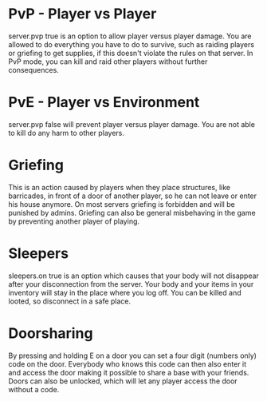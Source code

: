 # PvP - Player vs Player

server.pvp true is an option to allow player versus player damage. You are allowed to do everything you have to do to survive, such as raiding players or griefing to get supplies, if this doesn't violate the rules on that server. In PvP mode, you can kill and raid other players without further consequences.
# PvE - Player vs Environment

server.pvp false will prevent player versus player damage. You are not able to kill do any harm to other players.
# Griefing

This is an action caused by players when they place structures, like barricades, in front of a door of another player, so he can not leave or enter his house anymore. On most servers griefing is forbidden and will be punished by admins. Griefing can also be general misbehaving in the game by preventing another player of playing.
# Sleepers

sleepers.on true is an option which causes that your body will not disappear after your disconnection from the server. Your body and your items in your inventory will stay in the place where you log off. You can be killed and looted, so disconnect in a safe place.
# Doorsharing

By pressing and holding E on a door you can set a four digit (numbers only) code on the door. Everybody who knows this code can then also enter it and access the door making it possible to share a base with your friends. Doors can also be unlocked, which will let any player access the door without a code.
